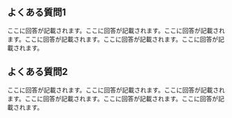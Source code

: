## よくある質問1
ここに回答が記載されます。ここに回答が記載されます。ここに回答が記載されます。ここに回答が記載されます。ここに回答が記載されます。ここに回答が記載されます。

## よくある質問2
ここに回答が記載されます。ここに回答が記載されます。ここに回答が記載されます。ここに回答が記載されます。ここに回答が記載されます。ここに回答が記載されます。
